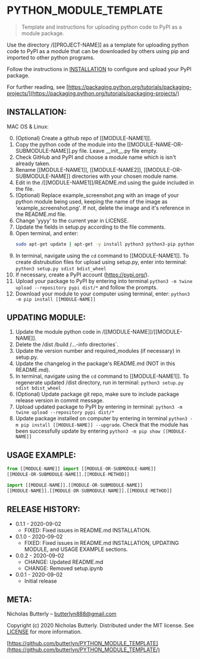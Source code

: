 # PYTHON_MODULE_TEMPLATE
> Template and instructions for uploading python code to PyPI as a module package.

Use the directory /[[PROJECT-NAME]] as a template for uploading python code to PyPI as a module that can be downloaded by others using pip and imported to other python programs.

Follow the instructions in [INSTALLATION](##INSTALLATION:) to configure and upload your PyPI package.

For further reading, see [https://packaging.python.org/tutorials/packaging-projects/](https://packaging.python.org/tutorials/packaging-projects/)

## INSTALLATION:

MAC OS & Linux:

0. (Optional) Create a github repo of [[MODULE-NAME1]].
1. Copy the python code of the module into the [[MODULE-NAME-OR-SUBMODULE-NAME]].py file. Leave \_\_init\_\_.py file empty.
2. Check GitHub and PyPI and choose a module name which is isn't already taken.
3. Rename [[MODULE-NAME1]], [[MODULE-NAME2]], [[MODULE-OR-SUBMODULE-NAME]] directories with your chosen module name.
4. Edit in the /[[MODULE-NAME1]]/README.md using the guide included in the file.
5. (Optional) Replace example_screenshot.png with an image of your python module being used, keeping the name of the image as 'example_screenshot.png'. If not, delete the image and it's reference in the README.md file.
6. Change 'yyyy' to the current year in LICENSE.
7. Update the fields in setup.py according to the file comments.
8. Open terminal, and enter:
    ```sh
    sudo apt-get update | apt-get -y install python3 python3-pip python-dev ipython ipython-notebook jupyter | python3 -m pip install setuptools wheel twine
    ```
9. In terminal, navigate using the `cd` command to [[MODULE-NAME1]]. To create distrubution files for upload using setup.py, enter into terminal: `python3 setup.py sdist bdist_wheel`
10. If necessary, create a PyPI account (https://pypi.org/).
11. Upload your package to PyPI by entering into terminal `python3 -m twine upload --repository pypi dist/*` and follow the prompts.
12. Download your module to your computer using terminal, enter: `python3 -m pip install [[MODULE-NAME]]`

## UPDATING MODULE:

1. Update the module python code in /[[MODULE-NAME]]/[[MODULE-NAME]].
2. Delete the /dist /build /...-info directories`.
3. Update the version number and required_modules (if necessary) in setup.py.
4. Update the changelog in the package's README.md (NOT in this README.md).
5. In terminal, navigate using the `cd` command to [[MODULE-NAME1]]. To regenerate updated /dist directory, run in terminal: `python3 setup.py sdist bdist_wheel`
6. (Optional) Update package git repo, make sure to include package release version in commit message.
7. Upload updated package to PyPI by entering in terminal: `python3 -m twine upload --repository pypi dist/*`
8. Update package installed on computer by entering in terminal `python3 -m pip install [[MODULE-NAME]] --upgrade`. Check that the module has been successfully update by entering `python3 -m pip show [[MODULE-NAME]]`

## USAGE EXAMPLE:

```python
from [[MODULE-NAME]] import [[MODULE-OR-SUBMODULE-NAME]]
[[MODULE-OR-SUBMODULE-NAME]].[[MODULE-METHOD]]
```
```python
import [[MODULE-NAME]].[[MODULE-OR-SUBMODULE-NAME]]
[[MODULE-NAME]].[[MODULE-OR-SUBMODULE-NAME]].[[MODULE-METHOD]]
```

## RELEASE HISTORY:
* 0.1.1 - 2020-09-02
    * FIXED: Fixed issues in README.md INSTALLATION.
* 0.1.0 - 2020-09-02
    * FIXED: Fixed issues in README.md INSTALLATION, UPDATING MODULE, and USAGE EXAMPLE sections.
* 0.0.2 - 2020-09-02
    * CHANGE: Updated README.md
    * CHANGE: Removed setup.ipynb
* 0.0.1 - 2020-09-02
    * Initial release

## META:

Nicholas Butterly – butterlyn888@gmail.com

Copyright (c) 2020 Nicholas Butterly. Distributed under the MIT license. See [LICENSE](LICENSE) for more information.

[https://github.com/butterlyn/PYTHON_MODULE_TEMPLATE](https://github.com/butterlyn/PYTHON_MODULE_TEMPLATE/)